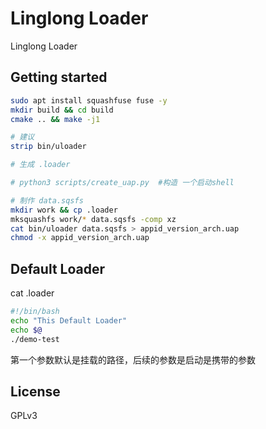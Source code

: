 # Linglong Loader

Linglong Loader

## Getting started

```bash
sudo apt install squashfuse fuse -y
mkdir build && cd build 
cmake .. && make -j1

# 建议 
strip bin/uloader

# 生成 .loader

# python3 scripts/create_uap.py  #构造 一个启动shell

# 制作 data.sqsfs
mkdir work && cp .loader
mksquashfs work/* data.sqsfs -comp xz
cat bin/uloader data.sqsfs > appid_version_arch.uap
chmod -x appid_version_arch.uap
```
## Default Loader

cat .loader
```bash
#!/bin/bash
echo "This Default Loader"
echo $@
./demo-test
```
第一个参数默认是挂载的路径，后续的参数是启动是携带的参数
## License
GPLv3
